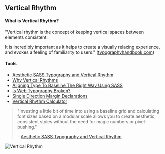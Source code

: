 
<section>

<h1>Vertical Rhythm</h1>
<div class="col2">
<div class="left">
<h4>What is Vertical Rhythm?</h4>
<p>"Vertical rhythm is the concept of keeping vertical spaces between elements consistent.</p>
<p>It is incredibly important as it helps to create a visually relaxing experience, and evokes a feeling of familiarity to users." (<a href="http://typographyhandbook.com">typographyhandbook.com</a>)</p>
<h4>Tools</h4>
<ul>
<li><a href="https://scotch.io/tutorials/aesthetic-sass-3-typography-and-vertical-rhythm" alt="Aesthetic SASS Typography and Vertical Rhythm">Aesthetic SASS Typography and Vertical Rhythm</a></li>
<li><a href="https://zellwk.com/blog/why-vertical-rhythms/">Why Vertical Rhythms</a></li>
<li><a href="https://medium.com/written-in-code/aligning-type-to-baseline-the-right-way-using-sass-e258fce47a9b#.tlts8s1zw">Aligning Type To Baseline The Right Way Using SASS</a></li>
<li><a href="https://zellwk.com/blog/web-typography-broken/">Is Web Typography Broken?</a></li>
<li><a href="http://csswizardry.com/2012/06/single-direction-margin-declarations/">Single Direction Margin Declarations</a></li>
<li><a href="http://soqr.fr/vertical-rhythm/">Vertical Rhythm Calculator</a></li>
</ul>
<!-- <blockquote>
<p>"It is incredibly important as it helps to create a visually relaxing experience, and evokes a feeling of familiarity to users."</p>
<span><a href="http://typographyhandbook.com/">- http://typographyhandbook.com/</a></span>
</blockquote> -->
<blockquote>
<p>"Investing a little bit of time into using a baseline grid and calculating font sizes based on a modular scale allows you to create aesthetic, consistent styles without the need for magic numbers or pixel-pushing."</p>
<span>- <a href="https://scotch.io/tutorials/aesthetic-sass-3-typography-and-vertical-rhythm" alt="Aesthetic SASS Typography and Vertical Rhythm">Aesthetic SASS Typography and Vertical Rhythm</a></span>
</blockquote>
</div>
<div class="right">
<img src="{{baseurl}}/assets/fabricator/images/styleguide/vr.png" alt="Vertical Rhythm">
</div>
</div>
<p data-height="800" data-theme-id="light" data-slug-hash="ZBKZjw" data-default-tab="css" data-user="painteractive" data-embed-version="2" data-pen-title="Vertical Rhythm" class="codepen"></p>
<script async src="https://production-assets.codepen.io/assets/embed/ei.js"></script>

</section>
